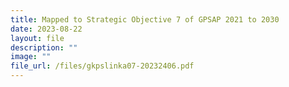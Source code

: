 ```yaml
---
title: Mapped to Strategic Objective 7 of GPSAP 2021 to 2030
date: 2023-08-22
layout: file
description: ""
image: ""
file_url: /files/gkpslinka07-20232406.pdf
---
```

